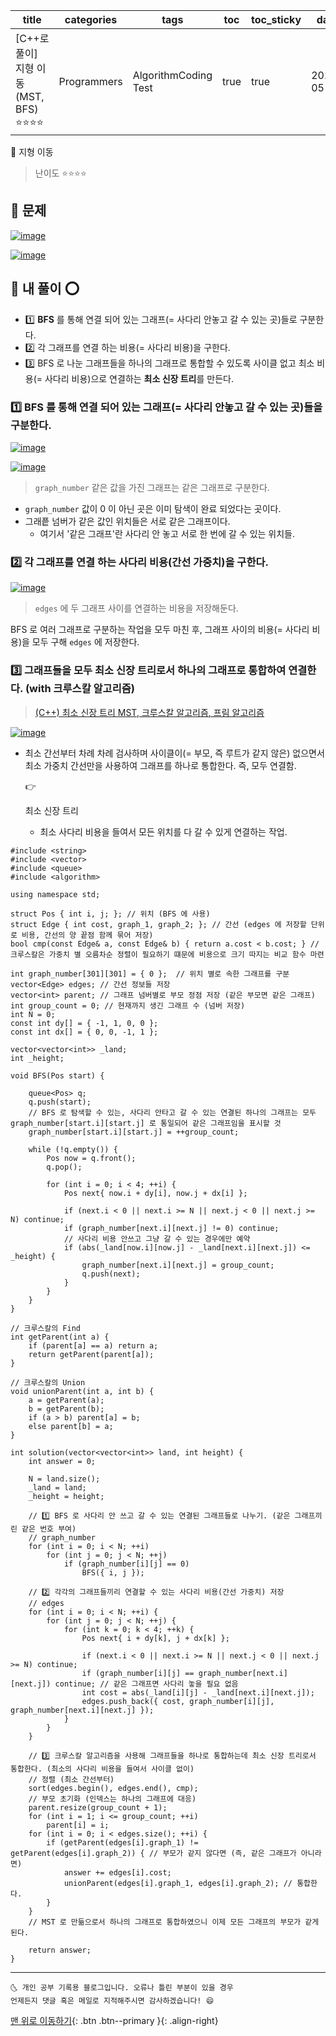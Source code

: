 | title                                  | categories  | tags                 | toc  | toc_sticky | date       | last_modified_at |
| -------------------------------------- | ----------- | -------------------- | ---- | ---------- | ---------- | ---------------- |
| [C++로 풀이] 지형 이동 (MST, BFS) ⭐⭐⭐⭐ | Programmers | AlgorithmCoding Test | true | true       | 2021-05-07 | 21-05-07         |

📌 지형 이동

> 난이도 ⭐⭐⭐⭐

## 🚀 문제

[![image](https://user-images.githubusercontent.com/42318591/117474560-ff1cd680-af95-11eb-90c1-0647e77daa5d.png)](https://user-images.githubusercontent.com/42318591/117474560-ff1cd680-af95-11eb-90c1-0647e77daa5d.png)

[![image](https://user-images.githubusercontent.com/42318591/117474650-1956b480-af96-11eb-84cb-db9044b35639.png)](https://user-images.githubusercontent.com/42318591/117474650-1956b480-af96-11eb-84cb-db9044b35639.png)



## 🚀 내 풀이 ⭕

- 1️⃣ **BFS** 를 통해 연결 되어 있는 그래프(= 사다리 안놓고 갈 수 있는 곳)들로 구분한다.
- 2️⃣ 각 그래프를 연결 하는 비용(= 사다리 비용)을 구한다.
- 3️⃣ BFS 로 나눈 그래프들을 하나의 그래프로 통합할 수 있도록 사이클 없고 최소 비용(= 사다리 비용)으로 연결하는 **최소 신장 트리**를 만든다.



### 1️⃣ BFS 를 통해 연결 되어 있는 그래프(= 사다리 안놓고 갈 수 있는 곳)들을 구분한다.

[![image](https://user-images.githubusercontent.com/42318591/117604643-e0cefa80-b190-11eb-84aa-8cc53a26add5.png)](https://user-images.githubusercontent.com/42318591/117604643-e0cefa80-b190-11eb-84aa-8cc53a26add5.png)

[![image](https://user-images.githubusercontent.com/42318591/117605201-29d37e80-b192-11eb-9a51-88a35ddb3631.png)](https://user-images.githubusercontent.com/42318591/117605201-29d37e80-b192-11eb-9a51-88a35ddb3631.png)

> `graph_number` 같은 값을 가진 그래프는 같은 그래프로 구분한다.

- `graph_number` 값이 0 이 아닌 곳은 이미 탐색이 완료 되었다는 곳이다.
- 그래픝 넘버가 같은 값인 위치들은 서로 같은 그래프이다.
  - 여기서 '같은 그래프'란 사다리 안 놓고 서로 한 번에 갈 수 있는 위치들.



### 2️⃣ 각 그래프를 연결 하는 사다리 비용(간선 가중치)을 구한다.

[![image](https://user-images.githubusercontent.com/42318591/117605886-ac107280-b193-11eb-844a-432409554322.png)](https://user-images.githubusercontent.com/42318591/117605886-ac107280-b193-11eb-844a-432409554322.png)

> `edges` 에 두 그래프 사이를 연결하는 비용을 저장해둔다.

BFS 로 여러 그래프로 구분하는 작업을 모두 마친 후, 그래프 사이의 비용(= 사다리 비용)을 모두 구해 `edges` 에 저장한다.



### 3️⃣ 그래프들을 모두 최소 신장 트리로서 하나의 그래프로 통합하여 연결한다. (with 크루스칼 알고리즘)

> [(C++) 최소 신장 트리 MST, 크루스칼 알고리즘, 프림 알고리즘](https://ansohxxn.github.io/algorithm/mst/)

[![image](https://user-images.githubusercontent.com/42318591/117605993-f134a480-b193-11eb-98f1-4c615d2c3997.png)](https://user-images.githubusercontent.com/42318591/117605993-f134a480-b193-11eb-98f1-4c615d2c3997.png)

- 최소 간선부터 차례 차례 검사하며 사이클이(= 부모, 즉 루트가 같지 않은) 없으면서 최소 가중치 간선만을 사용하여 그래프를 하나로 통합한다. 즉, 모두 연결함.

   

  👉

   

  최소 신장 트리

  - 최소 사다리 비용을 들여서 모든 위치를 다 갈 수 있게 연결하는 작업.

```
#include <string>
#include <vector>
#include <queue>
#include <algorithm>

using namespace std;

struct Pos { int i, j; }; // 위치 (BFS 에 사용)
struct Edge { int cost, graph_1, graph_2; }; // 간선 (edges 에 저장할 단위로 비용, 간선의 양 끝점 함께 묶어 저장)
bool cmp(const Edge& a, const Edge& b) { return a.cost < b.cost; } // 크루스칼은 가중치 별 오름차순 정렬이 필요하기 떄문에 비용으로 크기 따지는 비교 함수 마련

int graph_number[301][301] = { 0 };  // 위치 별로 속한 그래프를 구분
vector<Edge> edges; // 간선 정보들 저장
vector<int> parent; // 그래프 넘버별로 부모 정점 저장 (같은 부모면 같은 그래프)
int group_count = 0; // 현재까지 생긴 그래프 수 (넘버 저장)
int N = 0;
const int dy[] = { -1, 1, 0, 0 };
const int dx[] = { 0, 0, -1, 1 };

vector<vector<int>> _land;
int _height;

void BFS(Pos start) {

    queue<Pos> q;
    q.push(start);
    // BFS 로 탐색할 수 있는, 사다리 안타고 갈 수 있는 연결된 하나의 그래프는 모두 graph_number[start.i][start.j] 로 통일되어 같은 그래프임을 표시할 것
    graph_number[start.i][start.j] = ++group_count;

    while (!q.empty()) {
        Pos now = q.front();
        q.pop();

        for (int i = 0; i < 4; ++i) {
            Pos next{ now.i + dy[i], now.j + dx[i] };

            if (next.i < 0 || next.i >= N || next.j < 0 || next.j >= N) continue;
            if (graph_number[next.i][next.j] != 0) continue;
            // 사다리 비용 안쓰고 그냥 갈 수 있는 경우에만 예약 
            if (abs(_land[now.i][now.j] - _land[next.i][next.j]) <= _height) {
                graph_number[next.i][next.j] = group_count;
                q.push(next);
            }
        }
    }
}

// 크루스칼의 Find
int getParent(int a) {
    if (parent[a] == a) return a;
    return getParent(parent[a]);
}

// 크루스칼의 Union
void unionParent(int a, int b) {
    a = getParent(a);
    b = getParent(b);
    if (a > b) parent[a] = b;
    else parent[b] = a;
}

int solution(vector<vector<int>> land, int height) {
    int answer = 0;

    N = land.size();
    _land = land;
    _height = height;

    // 1️⃣ BFS 로 사다리 안 쓰고 갈 수 있는 연결된 그래프들로 나누기. (같은 그래프끼린 같은 번호 부여)
    // graph_number
    for (int i = 0; i < N; ++i)
        for (int j = 0; j < N; ++j)
            if (graph_number[i][j] == 0)
                BFS({ i, j });

    // 2️⃣ 각각의 그래프들끼리 연결할 수 있는 사다리 비용(간선 가중치) 저장 
    // edges
    for (int i = 0; i < N; ++i) {
        for (int j = 0; j < N; ++j) {
            for (int k = 0; k < 4; ++k) {
                Pos next{ i + dy[k], j + dx[k] };

                if (next.i < 0 || next.i >= N || next.j < 0 || next.j >= N) continue;
                if (graph_number[i][j] == graph_number[next.i][next.j]) continue; // 같은 그래프면 사다리 놓을 필요 없음
                int cost = abs(_land[i][j] - _land[next.i][next.j]);
                edges.push_back({ cost, graph_number[i][j], graph_number[next.i][next.j] });
            }
        }
    }

    // 3️⃣ 크루스칼 알고리즘을 사용해 그래프들을 하나로 통합하는데 최소 신장 트리로서 통합한다. (최소의 사다리 비용을 들여서 사이클 없이)
    // 정렬 (최소 간선부터)
    sort(edges.begin(), edges.end(), cmp); 
    // 부모 초기화 (인덱스는 하나의 그래프에 대응)
    parent.resize(group_count + 1);
    for (int i = 1; i <= group_count; ++i)
        parent[i] = i;
    for (int i = 0; i < edges.size(); ++i) {
        if (getParent(edges[i].graph_1) != getParent(edges[i].graph_2)) { // 부모가 같지 않다면 (즉, 같은 그래프가 아니라면)
            answer += edges[i].cost;
            unionParent(edges[i].graph_1, edges[i].graph_2); // 통합한다.
        }
    }
    // MST 로 만듦으로서 하나의 그래프로 통합하였으니 이제 모든 그래프의 부모가 같게 된다.

    return answer;
}
```

------



```
🌜 개인 공부 기록용 블로그입니다. 오류나 틀린 부분이 있을 경우 
언제든지 댓글 혹은 메일로 지적해주시면 감사하겠습니다! 😄
```

[맨 위로 이동하기](https://github.com/ansohxxn/ansohxxn.github.io/blob/master/_posts/algorithm/coding-test/programmers/2021-05-08-146.md#){: .btn .btn--primary }{: .align-right}